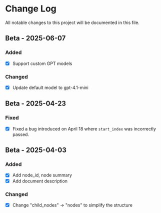 # Change Log
All notable changes to this project will be documented in this file.

## Beta - 2025-06-07

### Added
- [x] Support custom GPT models

### Changed
- [x] Update default model to gpt-4.1-mini

## Beta - 2025-04-23

### Fixed
- [x] Fixed a bug introduced on April 18 where `start_index` was incorrectly passed.

## Beta - 2025-04-03

### Added
- [x] Add node_id, node summary
- [x] Add document description

### Changed
- [x] Change "child_nodes" -> "nodes" to simplify the structure
